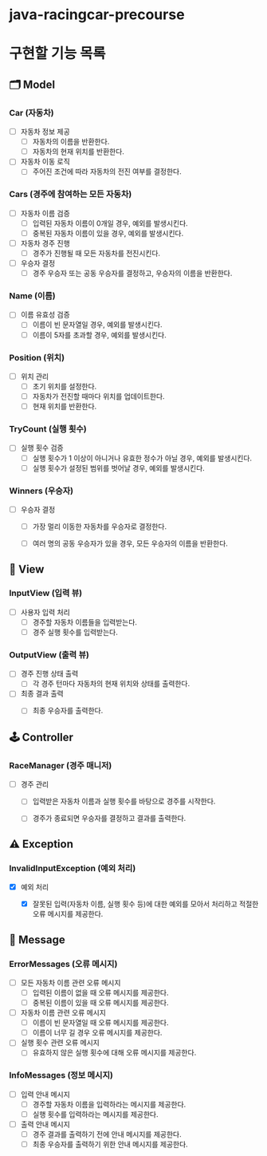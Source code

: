# java-racingcar-precourse


# 구현할 기능 목록


## 🗂️ Model

### Car (자동차)
- [ ] 자동차 정보 제공
    - [ ] 자동차의 이름을 반환한다.
    - [ ] 자동차의 현재 위치를 반환한다.
- [ ] 자동차 이동 로직
    - [ ] 주어진 조건에 따라 자동차의 전진 여부를 결정한다.

### Cars (경주에 참여하는 모든 자동차)
- [ ] 자동차 이름 검증
    - [ ] 입력된 자동차 이름이 0개일 경우, 예외를 발생시킨다.
    - [ ] 중복된 자동차 이름이 있을 경우, 예외를 발생시킨다.
- [ ] 자동차 경주 진행
    - [ ] 경주가 진행될 때 모든 자동차를 전진시킨다.
- [ ] 우승자 결정
    - [ ] 경주 우승자 또는 공동 우승자를 결정하고, 우승자의 이름을 반환한다.

### Name (이름)
- [ ] 이름 유효성 검증
    - [ ] 이름이 빈 문자열일 경우, 예외를 발생시킨다.
    - [ ] 이름이 5자를 초과할 경우, 예외를 발생시킨다.

### Position (위치)
- [ ] 위치 관리
    - [ ] 초기 위치를 설정한다.
    - [ ] 자동차가 전진할 때마다 위치를 업데이트한다.
    - [ ] 현재 위치를 반환한다.

### TryCount (실행 횟수)
- [ ] 실행 횟수 검증
    - [ ] 실행 횟수가 1 이상이 아니거나 유효한 정수가 아닐 경우, 예외를 발생시킨다.
    - [ ] 실행 횟수가 설정된 범위를 벗어날 경우, 예외를 발생시킨다.

### Winners (우승자)
- [ ] 우승자 결정
    - [ ] 가장 멀리 이동한 자동차를 우승자로 결정한다.
    - [ ] 여러 명의 공동 우승자가 있을 경우, 모든 우승자의 이름을 반환한다.


## 👀 View

### InputView (입력 뷰)
- [ ] 사용자 입력 처리
    - [ ] 경주할 자동차 이름들을 입력받는다.
    - [ ] 경주 실행 횟수를 입력받는다.

### OutputView (출력 뷰)
- [ ] 경주 진행 상태 출력
    - [ ] 각 경주 턴마다 자동차의 현재 위치와 상태를 출력한다.
- [ ] 최종 결과 출력
    - [ ] 최종 우승자를 출력한다.


## 🕹️ Controller

### RaceManager (경주 매니저)
- [ ] 경주 관리
    - [ ] 입력받은 자동차 이름과 실행 횟수를 바탕으로 경주를 시작한다.
    - [ ] 경주가 종료되면 우승자를 결정하고 결과를 출력한다.


## ⚠️ Exception

### InvalidInputException (예외 처리)
- [x] 예외 처리
    - [x] 잘못된 입력(자동차 이름, 실행 횟수 등)에 대한 예외를 모아서 처리하고 적절한 오류 메시지를 제공한다.


## 💬 Message

### ErrorMessages (오류 메시지)
- [ ] 모든 자동차 이름 관련 오류 메시지
    - [ ] 입력된 이름이 없을 때 오류 메시지를 제공한다.
    - [ ] 중복된 이름이 있을 때 오류 메시지를 제공한다.
- [ ] 자동차 이름 관련 오류 메시지
    - [ ] 이름이 빈 문자열일 때 오류 메시지를 제공한다.
    - [ ] 이름이 너무 길 경우 오류 메시지를 제공한다.
- [ ] 실행 횟수 관련 오류 메시지
    - [ ] 유효하지 않은 실행 횟수에 대해 오류 메시지를 제공한다.

### InfoMessages (정보 메시지)
- [ ] 입력 안내 메시지
    - [ ] 경주할 자동차 이름을 입력하라는 메시지를 제공한다.
    - [ ] 실행 횟수를 입력하라는 메시지를 제공한다.
- [ ] 출력 안내 메시지
    - [ ] 경주 결과를 출력하기 전에 안내 메시지를 제공한다.
    - [ ] 최종 우승자를 출력하기 위한 안내 메시지를 제공한다.
